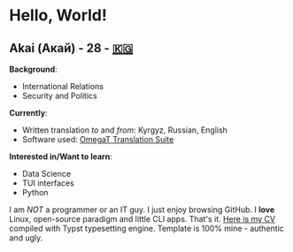 # Hello, World!

## Akai (Акай) - 28 - [🇰🇬](https://en.wikipedia.org/wiki/Kyrgyzstan)

**Background**: 
- International Relations
- Security and Politics

**Currently**:
- Written translation *to* and *from*: Kyrgyz, Russian, English
- Software used: [OmegaT Translation Suite](https://github.com/omegat-org/omegat)

**Interested in/Want to learn**:
- Data Science
- TUI interfaces
- Python

I am *NOT* a programmer or an IT guy. I just enjoy browsing GitHub. I **love** Linux, open-source paradigm and little CLI apps. That's it. [Here is my CV](https://docs.google.com/viewer?url=https://raw.githubusercontent.com/akai-omurbek/Typst-CV/blob/main/cv.pdf) compiled with Typst typesetting engine. Template is 100% mine - authentic and ugly. 
